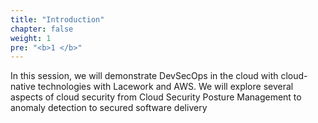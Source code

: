 ```yaml
---
title: "Introduction"
chapter: false
weight: 1
pre: "<b>1 </b>"
---
```


In this session, we will demonstrate DevSecOps in the cloud with cloud-native technologies with Lacework and AWS. We will explore several aspects of
cloud security from Cloud Security Posture Management to anomaly detection to secured software delivery



